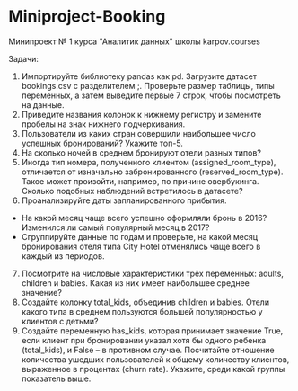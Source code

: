 # Miniproject-Booking
Минипроект № 1 курса "Аналитик данных" школы karpov.courses

Задачи:

1. Импортируйте библиотеку pandas как pd. Загрузите датасет bookings.csv с разделителем ;. Проверьте размер таблицы, типы переменных, а затем выведите первые 7 строк, чтобы посмотреть на данные.
2. Приведите названия колонок к нижнему регистру и замените пробелы на знак нижнего подчеркивания.
3. Пользователи из каких стран совершили наибольшее число успешных бронирований? Укажите топ-5.
4. На сколько ночей в среднем бронируют отели разных типов?
5. Иногда тип номера, полученного клиентом (assigned_room_type), отличается от изначально забронированного (reserved_room_type). Такое может произойти, например, по причине овербукинга. Сколько подобных наблюдений встретилось в датасете?
6. Проанализируйте даты запланированного прибытия.
- На какой месяц чаще всего успешно оформляли бронь в 2016? Изменился ли самый популярный месяц в 2017?
- Сгруппируйте данные по годам и проверьте, на какой месяц бронирования отеля типа City Hotel отменялись чаще всего в каждый из периодов.
7. Посмотрите на числовые характеристики трёх переменных: adults, children и babies. Какая из них имеет наибольшее среднее значение?
8. Создайте колонку total_kids, объединив children и babies. Отели какого типа в среднем пользуются большей популярностью у клиентов с детьми?
9. Создайте переменную has_kids, которая принимает значение True, если клиент при бронировании указал хотя бы одного ребенка (total_kids), и False – в противном случае. Посчитайте отношение количества ушедших пользователей к общему количеству клиентов, выраженное в процентах (churn rate). Укажите, среди какой группы показатель выше.
